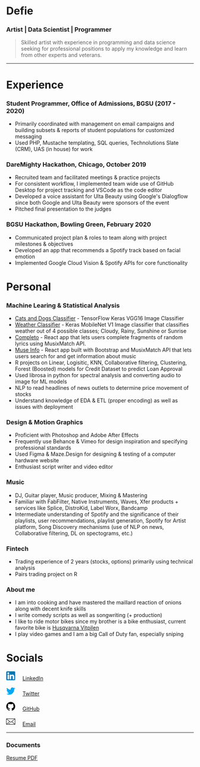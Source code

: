 # Defie
### Artist | Data Scientist | Programmer


> Skilled artist with experience in programming and data science seeking for professional positions to apply my knowledge and learn from other experts and veterans.

---


# Experience


### Student Programmer, Office of Admissions, BGSU (2017 - 2020)

* Primarily coordinated with management on email campaigns and building subsets & reports of student
populations for customized messaging
* Used PHP, Mustache templating, SQL queries, Technolutions Slate (CRM), UAS (in house) for work

### DareMighty Hackathon, Chicago, October 2019

* Recruited team and facilitated meetings & practice projects
* For consistent workflow, I implemented team wide use of GitHub Desktop for project tracking and VSCode as the code editor
* Developed a voice assistant for Ulta Beauty using Google's Dialogflow since
both Google and Ulta Beauty were sponsors of the event
* Pitched final presentation to the judges

### BGSU Hackathon, Bowling Green, February 2020

* Communicated project plan & roles to team along with project milestones & objectives
* Developed an app that recommends a Spotify track based on facial emotion
* Implemented Google Cloud Vision & Spotify APIs for core functionality


# Personal


### Machine Learing & Statistical Analysis

* [Cats and Dogs Classifier](https://github.com/dekaghub/Cats-and-Dogs-Classifier/blob/master/keras_catsndogs_classifier.ipynb) - TensorFlow Keras VGG16 Image Classifier
* [Weather Classifier](https://github.com/dekaghub/weather-classifier/blob/master/keras_mobilenet_weather_classifier.ipynb) - Keras MobileNet V1 Image classifier that classifies weather out of 4 possible classes; Cloudy, Rainy, Sunshine or Sunrise
* [Completo](https://github.com/dekaghub/completo) - React app that lets users complete fragments of random lyrics using MusixMatch API.
* [Muse Info](https://github.com/dekaghub/muse-info) - React app built with Bootstrap and MusixMatch API that lets users search for and get information about music
* R projects on Linear, Logisitic, KNN, Collaborative filtering, Clustering, Forest (Boosted) models for Credit Dataset to predict Loan Approval
* Used librosa in python for spectral analysis and converting audio to image for ML models
* NLP to read headlines of news outlets to determine price movement of stocks
* Understand knowledge of EDA & ETL (proper encoding) as well as issues with deployment

### Design & Motion Graphics

* Proficient with Photoshop and Adobe After Effects
* Frequently use Behance & Vimeo for design inspiration and specifying professional standards
* Used Figma & Maze.Design for designing & testing of a computer hardware website
* Enthusiast script writer and video editor

### Music
* DJ, Guitar player, Music producer, Mixing & Mastering
* Familiar with FabFilter, Native Instruments, Waves, Xfer products + services like Splice, DistroKid, Label Worx, Bandcamp
* Intermediate understanding of Spotify and the significance of their playlists, user recommendations, playlist generation, Spotify for Artist platform, Song Discovery mechanisms (use of NLP on news, Collaborative filtering, DL on spectograms, etc.)

### Fintech
* Trading experience of 2 years (stocks, options) primarily using technical analysis
* Pairs trading project on R

### About me
* I am into cooking and have mastered the maillard reaction of onions along with decent knife skills
* I write comedy scripts as well as songwriting (+ production)
* I like to ride motor bikes since my brother is a bike enthusiast, current favorite bike is [Husqvarna Vitpilen](https://www.husqvarna-motorcycles.com/en-us/models/vitpilen/vitpilen-401-2020.html)
* I play video games and I am a big Call of Duty fan, especially sniping


# Socials
![](./images/linkedin.png) &nbsp; &nbsp; [LinkedIn](https://www.linkedin.com/in/deka69/)

![](./images/twitter.png) &nbsp; &nbsp; [Twitter](https://twitter.com/ddefiee)

![](./images/github-logo.png) &nbsp; &nbsp; [GitHub](https://github.com/dekaghub)

![](./images/mail.png) &nbsp; &nbsp; [Email](mailto:deviedefie@gmail.com)


***

### Documents

[Resume PDF](./assets/Resume_General.pdf)

